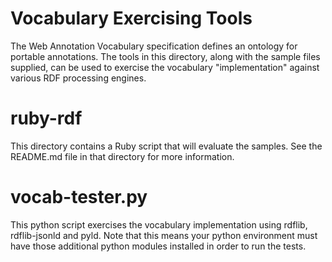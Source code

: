 Vocabulary Exercising Tools
===========================

The Web Annotation Vocabulary specification defines an ontology for
portable annotations.  The tools in this directory, along with the 
sample files supplied, can be used to exercise the vocabulary 
"implementation" against various RDF processing engines.

ruby-rdf
========

This directory contains a Ruby script that will evaluate the samples.  See
the README.md file in that directory for more information.

vocab-tester.py
===============

This python script exercises the vocabulary implementation using rdflib,
rdflib-jsonld and pyld.  Note that this means your python environment must 
have those additional python modules installed in order to run the tests.

